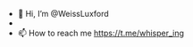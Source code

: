- 👋 Hi, I’m @WeissLuxford
- 
- 📫 How to reach me https://t.me/whisper_ing

<!---
WeissLuxford/WeissLuxford is a ✨ special ✨ repository because its `README.md` (this file) appears on your GitHub profile.
You can click the Preview link to take a look at your changes.
--->
